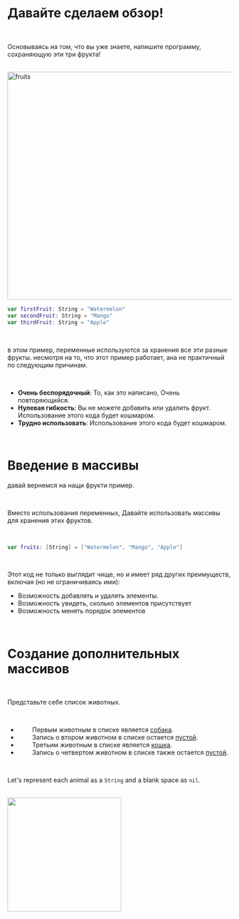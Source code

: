 # Давайте сделаем обзор!

<br>

Основываясь на том, что вы уже знаете, напишите программу, сохраняющую эти три фрукта!

<br>

<img src="../../gallery/article/fruits.svg" width="512" height="512" alt="fruits">

<br>

~~~swift
var firstFruit: String = "Watermelon"
var secondFruit: String = "Mango"
var thirdFruit: String = "Apple"
~~~

<br>

<!-- I didn't even use translate on this sentence. I am so happy. -->
в этом пример, переменные используются за хранения все эти разные фрукты. несмотря на то, что этот пример работает, ана не практичный по следующим причинам.  

<br>

* **Очень беспорядочный**: То, как это написано, Очень повторяющийся.
* **Нулевая гибкость**: Вы не можете добавить или удалить фрукт. Использование этого кода будет кошмаром.
* **Трудно использовать**: Использование этого кода будет кошмаром.

<br>

# Введение в массивы

давай вернемся на нащи фрукти пример.

<br>

Вместо использования переменных, Давайте использовать массивы  для хранения этих фруктов.

<br>

```swift
var fruits: [String] = ["Watermelon", "Mango", "Apple"]
```

<br>

<!-- 
Посмотри как чиста вот этот программа написано когда мы использованием массивы. И, потомы что етот програма использует массивы, Мы можем делать очень внога дела мы не могли делать с переменные.
-->

Этот код не только выглядит чище, но и имеет ряд других преимуществ, включая (но не ограничиваясь ими): 

- Возможность добавлять и удалять элементы.
- Возможность увидеть, сколько элементов присутствует
- Возможность менять порядок элементов

<br>

# Создание дополнительных массивов

<br>

Представьте себе список животных.

<br>

* &emsp;&emsp; Первым животным в списке является <u>собака</u>.
* &emsp;&emsp; Запись о втором животном в списке остается <u>пустой</u>.
* &emsp;&emsp; Третьим животным в списке является <u>кошка</u>.
* &emsp;&emsp; Запись о четвертом животном в списке также остается <u>пустой</u>.

<br>

<!-- String = "строка" in Russian. -->

Let's represent each animal as a <code class="language-swift">String</code> and a blank space as <code class="language-swift">nil</code>. 

<br>

<!-- 
https://upload.wikimedia.org/wikipedia/commons/b/bf/CPT-programming-array.svg
Change the innerText of "Cat" and "Dog" to "Кот" and "собока" in the DOM of the SVG.
-->

<img src="/gallery/article/array.png" width="256" height="256">
